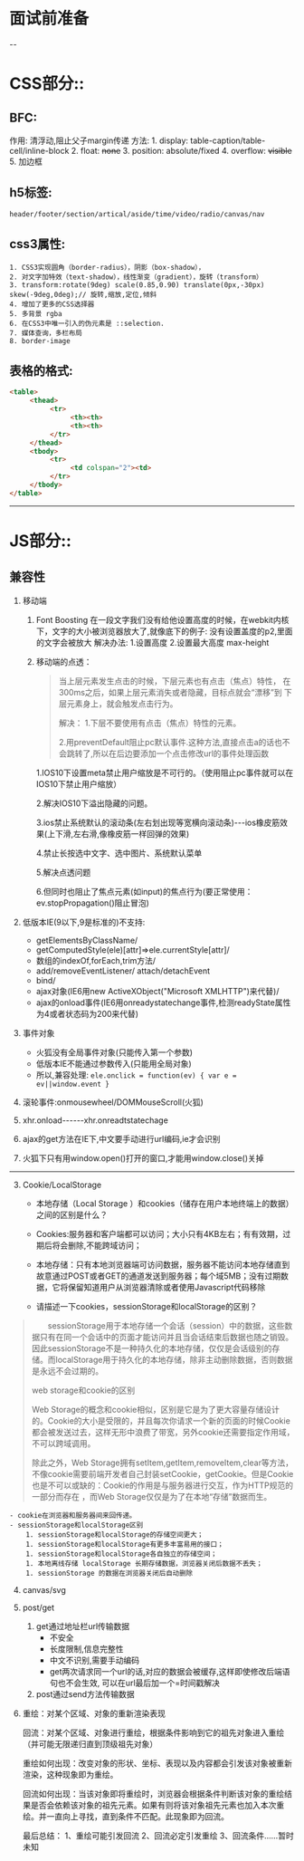 # 面试前准备
--
# CSS部分::
## BFC: 
作用: 清浮动,阻止父子margin传递
方法: 
	1. display: table-caption/table-cell/inline-block
	2. float: ~~none~~
	3. position: absolute/fixed
	4. overflow: ~~visible~~
	5. 加边框


## h5标签: 
	header/footer/section/artical/aside/time/video/radio/canvas/nav
	
## css3属性: 
	1. CSS3实现圆角（border-radius），阴影（box-shadow），
	2. 对文字加特效（text-shadow），线性渐变（gradient），旋转（transform）
	3. transform:rotate(9deg) scale(0.85,0.90) translate(0px,-30px) skew(-9deg,0deg);// 旋转,缩放,定位,倾斜
	4. 增加了更多的CSS选择器  
	5. 多背景 rgba
	6. 在CSS3中唯一引入的伪元素是 ::selection.
	7. 媒体查询，多栏布局
	8. border-image
	
	
	
## 表格的格式:

```html
<table>
     <thead>
          <tr>
               <th><th>
               <th><th>
          </tr>
     </thead>
     <tbody>
          <tr>
               <td colspan="2"><td>
          </tr>
     </tbody>
</table>
```


----
# JS部分::

## 兼容性
1. 移动端

	1. Font Boosting  在一段文字我们没有给他设置高度的时候，在webkit内核下，文字的大小被浏览器放大了,就像底下的例子: 没有设置盖度的p2,里面的文字会被放大
		解决办法:
			1.设置高度
			2.设置最大高度 max-height 
	2. 移动端的点透：
	
		> 当上层元素发生点击的时候，下层元素也有点击（焦点）特性，
		> 在300ms之后，如果上层元素消失或者隐藏，目标点就会“漂移”到
		> 下层元素身上，就会触发点击行为。
		> 
		> 解决：
		> 1.下层不要使用有点击（焦点）特性的元素。
		> 
		> 2.用preventDefault阻止pc默认事件.这种方法,直接点击a的话也不会跳转了,所以在后边要添加一个点击修改url的事件处理函数
		
		1.IOS10下设置meta禁止用户缩放是不可行的。（使用阻止pc事件就可以在IOS10下禁止用户缩放）
		
		2.解决IOS10下溢出隐藏的问题。
		
		3.ios禁止系统默认的滚动条(左右划出现等宽横向滚动条)---ios橡皮筋效果(上下滑,左右滑,像橡皮筋一样回弹的效果)
		
		4.禁止长按选中文字、选中图片、系统默认菜单
		
		5.解决点透问题
		
		6.但同时也阻止了焦点元素(如input)的焦点行为(要正常使用：ev.stopPropagation()阻止冒泡)

1. 低版本IE(9以下,9是标准的)不支持:  
	* 	getElementsByClassName/  
	* 	getComputedStyle(ele)[attr]=>ele.currentStyle[attr]/  
	* 	数组的indexOf,forEach,trim方法/  
	* 	add/removeEventListener/ attach/detachEvent
	* 	bind/  
	* 	ajax对象(IE6用new ActiveXObject("Microsoft XMLHTTP")来代替)/  
	* 	ajax的onload事件(IE6用onreadystatechange事件,检测readyState属性为4或者状态码为200来代替)
2. 事件对象
	* 火狐没有全局事件对象(只能传入第一个参数)
	* 低版本IE不能通过参数传入(只能用全局对象)
	* 所以,兼容处理:
`ele.onclick = function(ev) {
	var e = ev||window.event
}`
1. 滚轮事件:onmousewheel/DOMMouseScroll(火狐)
2. xhr.onload------xhr.onreadtstatechage
3. ajax的get方法在IE下,中文要手动进行url编码,ie才会识别
4. 火狐下只有用window.open()打开的窗口,才能用window.close()关掉

----
3. Cookie/LocalStorage
	- 本地存储（Local Storage ）和cookies（储存在用户本地终端上的数据）之间的区别是什么？
	- Cookies:服务器和客户端都可以访问；大小只有4KB左右；有有效期，过期后将会删除,不能跨域访问；
	- 本地存储：只有本地浏览器端可访问数据，服务器不能访问本地存储直到故意通过POST或者GET的通道发送到服务器；每个域5MB；没有过期数据，它将保留知道用户从浏览器清除或者使用Javascript代码移除

	- 请描述一下cookies，sessionStorage和localStorage的区别？　　
> 　　sessionStorage用于本地存储一个会话（session）中的数据，这些数据只有在同一个会话中的页面才能访问并且当会话结束后数据也随之销毁。因此sessionStorage不是一种持久化的本地存储，仅仅是会话级别的存储。而localStorage用于持久化的本地存储，除非主动删除数据，否则数据是永远不会过期的。
> 
> web storage和cookie的区别
> 
> Web Storage的概念和cookie相似，区别是它是为了更大容量存储设计的。Cookie的大小是受限的，并且每次你请求一个新的页面的时候Cookie都会被发送过去，这样无形中浪费了带宽，另外cookie还需要指定作用域，不可以跨域调用。
> 
> 除此之外，Web Storage拥有setItem,getItem,removeItem,clear等方法，不像cookie需要前端开发者自己封装setCookie，getCookie。但是Cookie也是不可以或缺的：Cookie的作用是与服务器进行交互，作为HTTP规范的一部分而存在 ，而Web Storage仅仅是为了在本地“存储”数据而生。
> 

	- cookie在浏览器和服务器间来回传递。 
	- sessionStorage和localStorage区别
		1. sessionStorage和localStorage的存储空间更大；
		1. sessionStorage和localStorage有更多丰富易用的接口；
		1. sessionStorage和localStorage各自独立的存储空间；
		1. 本地离线存储 localStorage 长期存储数据，浏览器关闭后数据不丢失；
		1. sessionStorage 的数据在浏览器关闭后自动删除

4. canvas/svg
5. post/get
	1. get通过地址栏url传输数据
		- 不安全
		- 长度限制,信息完整性
		- 中文不识别,需要手动编码
	 	- get两次请求同一个url的话,对应的数据会被缓存,这样即使修改后端语句也不会生效,
可以在url最后加一个=时间戳解决
	2. post通过send方法传输数据



6. 重绘：对某个区域、对象的重新渲染表现

	回流：对某个区域、对象进行重绘，根据条件影响到它的祖先对象进入重绘（并可能无限递归直到顶级祖先对象）
	
	重绘如何出现：改变对象的形状、坐标、表现以及内容都会引发该对象被重新渲染，这种现象即为重绘。
	
	回流如何出现：当该对象即将重绘时，浏览器会根据条件判断该对象的重绘结果是否会依赖该对象的祖先元素。如果有则将该对象祖先元素也加入本次重绘。并一直向上寻找，直到条件不匹配。此现象即为回流。
	
	最后总结：
	1、重绘可能引发回流
	2、回流必定引发重绘
	3、回流条件……暂时未知

